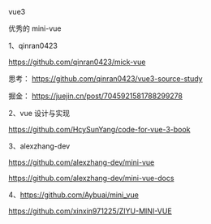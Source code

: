 vue3





优秀的 mini-vue

1、qinran0423

https://github.com/qinran0423/mick-vue

思考： https://github.com/qinran0423/vue3-source-study

掘金： https://juejin.cn/post/7045921581788299278



2、vue 设计与实现

https://github.com/HcySunYang/code-for-vue-3-book



3、alexzhang-dev

https://github.com/alexzhang-dev/mini-vue

https://github.com/alexzhang-dev/mini-vue-docs



4、https://github.com/Aybuai/mini_vue

https://github.com/xinxin971225/ZIYU-MINI-VUE